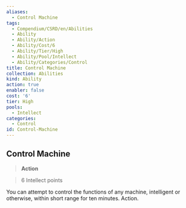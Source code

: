 ```yaml
---
aliases:
  - Control Machine
tags:
  - Compendium/CSRD/en/Abilities
  - Ability
  - Ability/Action
  - Ability/Cost/6
  - Ability/Tier/High
  - Ability/Pool/Intellect
  - Ability/Categories/Control
title: Control Machine
collection: Abilities
kind: Ability
action: true
enabler: false
cost: '6'
tier: High
pools:
  - Intellect
categories:
  - Control
id: Control-Machine
---
```

## Control Machine    
>**Action**    
>6 Intellect points  
    
You can attempt to control the functions of any machine, intelligent or otherwise, within short range for ten minutes. Action.
